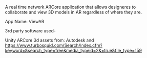 A real time network ARCore application that allows designeres to collaborate and view 3D models in AR regardless of where they are.

App Name: ViewAR


3rd party software used-

Unity
ARCore
3d assets from: Autodesk and https://www.turbosquid.com/Search/Index.cfm?keyword=&search_type=free&media_typeid=2&=true&file_type=159
